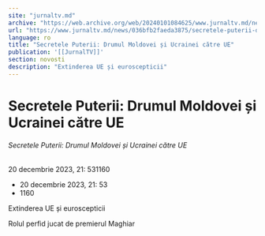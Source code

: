 ```yaml
---
site: "jurnaltv.md"
archive: "https://web.archive.org/web/20240101084625/www.jurnaltv.md/news/036bfb2faeda3875/secretele-puterii-drumul-moldovei-si-ucrainei-catre-ue.html"
url: "https://www.jurnaltv.md/news/036bfb2faeda3875/secretele-puterii-drumul-moldovei-si-ucrainei-catre-ue.html"
language: ro
title: "Secretele Puterii: Drumul Moldovei și Ucrainei către UE"
publication: '[[JurnalTV]]'
section: novosti
description: "Extinderea UE și euroscepticii"
---
```


# Secretele Puterii: Drumul Moldovei și Ucrainei către UE

###### Secretele Puterii: Drumul Moldovei și Ucrainei către UE

20 decembrie 2023, 21: 531160

- 20 decembrie 2023, 21: 53
- 1160

Extinderea UE și euroscepticii

Rolul perfid jucat de premierul Maghiar